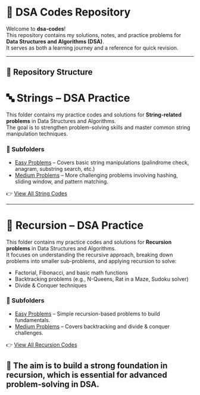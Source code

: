 # 🧩 DSA Codes Repository

Welcome to **dsa-codes**!  
This repository contains my solutions, notes, and practice problems for **Data Structures and Algorithms (DSA)**.  
It serves as both a learning journey and a reference for quick revision.  

---

## 📂 Repository Structure

# 🔤 Strings – DSA Practice

This folder contains my practice codes and solutions for **String-related problems** in Data Structures and Algorithms.  
The goal is to strengthen problem-solving skills and master common string manipulation techniques.

### 📁 Subfolders
- [Easy Problems](./Strings/Easy) – Covers basic string manipulations (palindrome check, anagram, substring search, etc.)  
- [Medium Problems](./Strings/Medium) – More challenging problems involving hashing, sliding window, and pattern matching.  

👉 [View All String Codes](./Strings)

---

# 🔁 Recursion – DSA Practice

This folder contains my practice codes and solutions for **Recursion problems** in Data Structures and Algorithms.  
It focuses on understanding the recursive approach, breaking down problems into smaller sub-problems, and applying recursion to solve:  
- Factorial, Fibonacci, and basic math functions  
- Backtracking problems (e.g., N-Queens, Rat in a Maze, Sudoku solver)  
- Divide & Conquer techniques  

### 📁 Subfolders
- [Easy Problems](./Recursion/Easy) – Simple recursion-based problems to build fundamentals.  
- [Medium Problems](./Recursion/Medium) – Covers backtracking and divide & conquer challenges.  

👉 [View All Recursion Codes](./Recursion)


🙌 The aim is to build a strong foundation in recursion, which is essential for advanced problem-solving in DSA.
---
